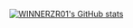 [![WINNERZR01's GitHub stats](https://github-readme-stats.vercel.app/api?username=WINNERZR01&show_icons=true&theme=shades-of-purple)](https://github.com/anuraghazra/github-readme-stats)

